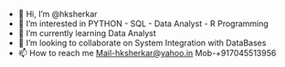 - 👋 Hi, I’m @hksherkar
- 👀 I’m interested in PYTHON - SQL - Data Analyst - R Programming
- 🌱 I’m currently learning Data Analyst
- 💞️ I’m looking to collaborate on System Integration with DataBases
- 📫 How to reach me Mail-hksherkar@yahoo.in Mob-+917045513956

<!---
hksherkar/hksherkar is a ✨ special ✨ repository because its `README.md` (this file) appears on your GitHub profile.
You can click the Preview link to take a look at your changes.
--->
